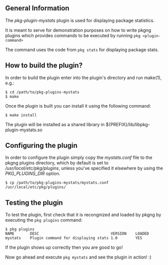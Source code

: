 ## General Information

The *pkg-plugin-mystats* plugin is used for displaying package statistics.

It is meant to serve for demonstration purposes on how to write pkgng plugins which
provides commands to be executed by running `pkg <plugin-command>`

The command uses the code from `pkg stats` for displaying package stats.

## How to build the plugin?

In order to build the plugin enter into the plugin's directory and run make(1), e.g.:

	$ cd /path/to/pkg-plugins-mystats
	$ make
	
Once the plugin is built you can install it using the following command:

	$ make install 
	
The plugin will be installed as a shared library in ${PREFIX}/lib/libpkg-plugin-mystats.so

## Configuring the plugin

In order to configure the plugin simply copy the *mystats.conf* file to the pkgng plugins directory,
which by default is set to */usr/local/etc/pkg/plugins*, unless you've specified it elsewhere by 
using the *PKG\_PLUGINS\_DIR* option.

	$ cp /path/to/pkg-plugins-mystats/mystats.conf /usr/local/etc/pkg/plugins/
	
## Testing the plugin

To test the plugin, first check that it is recongnized and
loaded by pkgng by executing the `pkg plugins` command:

	$ pkg plugins
	NAME       DESC                                VERSION    LOADED  
	mystats    Plugin command for displaying stats 1.0        YES       

If the plugin shows up correctly then you are good to go!

Now go ahead and execute `pkg mystats` and see the plugin in action! :)

